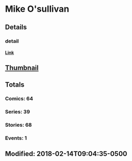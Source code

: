 # Mike  O'sullivan 
## Details
### detail
#### [Link](http://marvel.com/comics/creators/10004/mike_osullivan?utm_campaign=apiRef&utm_source=225578a89fc76f3d20fbffda5d17a88d)
## [Thumbnail](http://i.annihil.us/u/prod/marvel/i/mg/b/40/image_not_available.jpg)
## Totals
### Comics: 64
### Series: 39
### Stories: 68
### Events: 1
## Modified: 2018-02-14T09:04:35-0500